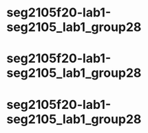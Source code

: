 # seg2105f20-lab1-seg2105_lab1_group28
# seg2105f20-lab1-seg2105_lab1_group28
# seg2105f20-lab1-seg2105_lab1_group28
